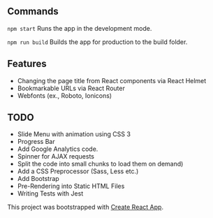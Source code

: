 ## Commands

```npm start```
Runs the app in the development mode.

```npm run build```
Builds the app for production to the build folder.

## Features

* Changing the page title from React components via React Helmet
* Bookmarkable URLs via React Router
* Webfonts (ex., Roboto, Ionicons)

## TODO

* Slide Menu with animation using CSS 3
* Progress Bar
* Add Google Analytics code.
* Spinner for AJAX requests
* Split the code into small chunks to load them on demand)
* Add a CSS Preprocessor (Sass, Less etc.)
* Add Bootstrap
* Pre-Rendering into Static HTML Files
* Writing Tests with Jest

This project was bootstrapped with [Create React App](https://github.com/facebookincubator/create-react-app).

